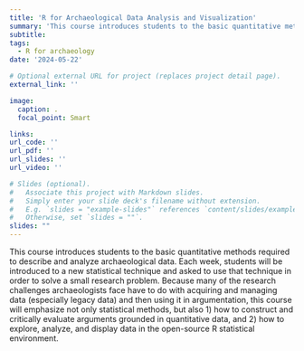 ```yaml
---
title: 'R for Archaeological Data Analysis and Visualization' 
summary: 'This course introduces students to the basic quantitative methods required to describe and analyze archaeological data. Each week, students will be introduced to a new statistical technique and asked to use that technique in order to solve a small research problem. Because many of the research challenges archaeologists face have to do with acquiring and managing data (especially legacy data) and then using it in argumentation, this course will emphasize not only statistical methods, but also 1) how to construct and critically evaluate arguments grounded in quantitative data, and 2) how to explore, analyze, and display data in the open-source R statistical environment.'  
subtitle: 
tags:
  - R for archaeology
date: '2024-05-22'

# Optional external URL for project (replaces project detail page).
external_link: ''

image:
  caption: .
  focal_point: Smart

links:
url_code: ''
url_pdf: ''
url_slides: ''
url_video: ''

# Slides (optional).
#   Associate this project with Markdown slides.
#   Simply enter your slide deck's filename without extension.
#   E.g. `slides = "example-slides"` references `content/slides/example-slides.md`.
#   Otherwise, set `slides = ""`.
slides: ""
---
```


This course introduces students to the basic quantitative methods required to describe and analyze archaeological data. Each week, students will be introduced to a new statistical technique and asked to use that technique in order to solve a small research problem. Because many of the research challenges archaeologists face have to do with acquiring and managing data (especially legacy data) and then using it in argumentation, this course will emphasize not only statistical methods, but also 1) how to construct and critically evaluate arguments grounded in quantitative data, and 2) how to explore, analyze, and display data in the open-source R statistical environment.

